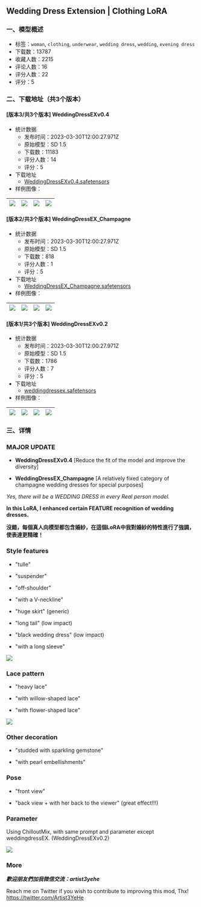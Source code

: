 ## Wedding Dress Extension | Clothing LoRA
### 一、模型概述

- 标签：`woman`, `clothing`, `underwear`, `wedding dress`, `wedding`, `evening dress`
- 下载数：13787
- 收藏人数：2215
- 评论人数：16
- 评分人数：22
- 评分：5

### 二、下载地址（共3个版本）

#### [版本3/共3个版本] WeddingDressEXv0.4

- 统计数据
  - 发布时间：2023-03-30T12:00:27.971Z
  - 原始模型：SD 1.5
  - 下载数：11183
  - 评分人数：14
  - 评分：5
- 下载地址
  - [WeddingDressEXv0.4.safetensors](https://civitai.com/api/download/models/29922)
- 样例图像：

| <img src="https://image.civitai.com/xG1nkqKTMzGDvpLrqFT7WA/364a9ed6-a3b9-4eaa-b5e7-3281fbff2600/width=450/339271.jpeg" /> | <img src="https://image.civitai.com/xG1nkqKTMzGDvpLrqFT7WA/30e8a881-fd2f-4bef-e687-5fae7e9a1300/width=450/339259.jpeg" /> | <img src="https://image.civitai.com/xG1nkqKTMzGDvpLrqFT7WA/888f044e-f4b1-4f49-9abd-c7b9063f2a00/width=450/339275.jpeg" /> | <img src="https://image.civitai.com/xG1nkqKTMzGDvpLrqFT7WA/bb64c4ec-1070-4cdf-c02a-05a49155e100/width=450/339274.jpeg" /> |
| ---- | ---- | ---- | ---- |

#### [版本2/共3个版本] WeddingDressEX_Champagne

- 统计数据
  - 发布时间：2023-03-30T12:00:27.971Z
  - 原始模型：SD 1.5
  - 下载数：818
  - 评分人数：1
  - 评分：5
- 下载地址
  - [WeddingDressEX_Champagne.safetensors](https://civitai.com/api/download/models/29923)
- 样例图像：

| <img src="https://image.civitai.com/xG1nkqKTMzGDvpLrqFT7WA/3aa41441-8b50-4877-6801-0bc6f801b100/width=450/339282.jpeg" /> | <img src="https://image.civitai.com/xG1nkqKTMzGDvpLrqFT7WA/6e4bf45e-88f9-408f-5276-b940e44dd500/width=450/339281.jpeg" /> | <img src="https://image.civitai.com/xG1nkqKTMzGDvpLrqFT7WA/f5859f2e-be5f-4143-e253-0a9badf92600/width=450/339280.jpeg" /> | <img src="https://image.civitai.com/xG1nkqKTMzGDvpLrqFT7WA/34d5ffb9-8bb4-48d2-0804-ccb340408900/width=450/339279.jpeg" /> |
| ---- | ---- | ---- | ---- |

#### [版本1/共3个版本] WeddingDressEXv0.2

- 统计数据
  - 发布时间：2023-03-30T12:00:27.971Z
  - 原始模型：SD 1.5
  - 下载数：1786
  - 评分人数：7
  - 评分：5
- 下载地址
  - [weddingdressex.safetensors](https://civitai.com/api/download/models/28847)
- 样例图像：

| <img src="https://image.civitai.com/xG1nkqKTMzGDvpLrqFT7WA/5fe9b5b7-f20d-4ac0-45ba-cf5da5eb4f00/width=450/339289.jpeg" /> | <img src="https://image.civitai.com/xG1nkqKTMzGDvpLrqFT7WA/f9e97972-5c12-425a-8844-bd716dbb5700/width=450/339285.jpeg" /> | <img src="https://image.civitai.com/xG1nkqKTMzGDvpLrqFT7WA/cadea279-19e7-410c-a32d-9c64e2d68d00/width=450/339335.jpeg" /> | <img src="https://image.civitai.com/xG1nkqKTMzGDvpLrqFT7WA/bc5d7713-bb20-4f97-3765-b8f47d73be00/width=450/339334.jpeg" /> |
| ---- | ---- | ---- | ---- |


### 三、详情
<h3><strong>MAJOR UPDATE</strong></h3><ul><li><p><strong>WeddingDressEXv0.4</strong> [Reduce the fit of the model and improve the diversity]</p></li><li><p><strong>WeddingDressEX_Champagne</strong> [A relatively fixed category of champagne wedding dresses for special purposes]</p></li></ul><p></p><p><em>Yes, there will be a WEDDING DRESS in every Real person model.</em></p><p><strong>In this LoRA, I enhanced certain FEATURE recognition of wedding dresses.</strong></p><p><strong>沒錯，每個真人向模型都包含婚紗，在這個LoRA中我對婚紗的特性進行了強調，使表達更精確！</strong></p><p></p><h3>Style features</h3><ul><li><p>"tulle"</p></li><li><p>"suspender"</p></li><li><p>"off-shoulder"</p></li><li><p>"with a V-neckline"</p></li><li><p>"huge skirt" (generic)</p></li><li><p>"long tail" (low impact)</p></li><li><p>"black wedding dress" (low impact)</p></li><li><p>"with a long sleeve"</p></li></ul><img src="https://imagecache.civitai.com/xG1nkqKTMzGDvpLrqFT7WA/edcbbfdc-da3c-45f7-9ef2-78ff236f7200/width=525/edcbbfdc-da3c-45f7-9ef2-78ff236f7200" /><h3>Lace pattern</h3><ul><li><p>"heavy lace"</p></li><li><p>"with willow-shaped lace"</p></li><li><p>"with flower-shaped lace"</p></li></ul><img src="https://imagecache.civitai.com/xG1nkqKTMzGDvpLrqFT7WA/0ce9fa28-509f-450b-b812-4ae1edeb8800/width=525/0ce9fa28-509f-450b-b812-4ae1edeb8800" /><h3>Other decoration</h3><ul><li><p>"studded with sparkling gemstone"</p></li><li><p>"with pearl embellishments"</p></li></ul><h3>Pose</h3><ul><li><p>"front view"</p></li><li><p>"back view + with her back to the viewer" (great effect!!!)</p></li></ul><p></p><h3>Parameter</h3><p>Using ChilloutMix, with same prompt and parameter except weddingdressEX. (WeddingDressEXv0.2)</p><img src="https://imagecache.civitai.com/xG1nkqKTMzGDvpLrqFT7WA/026875b2-b2a6-4b88-97c9-c2766db69000/width=525/026875b2-b2a6-4b88-97c9-c2766db69000" /><p></p><h3>More</h3><p><strong><em>歡迎朋友們加我微信交流：artist3yehe</em></strong></p><p>Reach me on Twitter if you wish to contribute to improving this mod, Thx! <a target="_blank" rel="ugc" href="https://twitter.com/Artist3YeHe">https://twitter.com/Artist3YeHe</a></p>